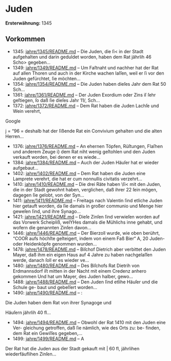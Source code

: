 # Juden

**Ersterwähnung:** 1345

## Vorkommen
- 1345: [jahre/1345/README.md](../jahre/1345/README.md) – Die Juden, die ſi< in der Stadt aufgehalten und
darin geduldet worden, haben dem Rat jährlih 46 Scho>
gegeben...
- 1349: [jahre/1349/README.md](../jahre/1349/README.md) – Um Faſtnaht und nachher hat der Rat auf allen
Thoren und auch in der Kirche wachen laſſen, weil er ſi
vor den Juden gefürchtet, ſie möchten...
- 1354: [jahre/1354/README.md](../jahre/1354/README.md) – Die Juden haben dieſes Jahr dem Rat 50 Sch...
- 1361: [jahre/1361/README.md](../jahre/1361/README.md) – Der Juden Exordium oder Zins iſ ſehr geſtiegen, ſo
daß ſie dieſes Jahr 11/, Sch...
- 1372: [jahre/1372/README.md](../jahre/1372/README.md) – Dem Rat haben die Juden Lachſe und Wein verehrt,

Google


j
= “96 =
deshalb hat der ſißende Rat ein Convivium gehalten und
die alten Herren...
- 1376: [jahre/1376/README.md](../jahre/1376/README.md) – An ehernen Töpfen, Rüſtungen, Flaſhen und anderem
Zeuge i} dem Rat niht wenig geſtohlen und den Juden
verkauft worden, bei denen er es wiede...
- 1384: [jahre/1384/README.md](../jahre/1384/README.md) – Auch der
Juden Häuſer hat er wieder aufgebaut...
- 1402: [jahre/1402/README.md](../jahre/1402/README.md) – Dem Rat haben die Juden eine Lamprete verehrt, die
hat er cum nonnullis civitatis verzehrt...
- 1410: [jahre/1410/README.md](../jahre/1410/README.md) – Die drei Räte haben \ſi< mit den Juden, die in der
Stadt gewohnt haben, verglichen, daß ihrer 22 ſein mögen,
dagegen ſie gelobt, von der Syn...
- 1411: [jahre/1411/README.md](../jahre/1411/README.md) – Freitags nach Valentin ſind etliche Juden hier getauft
worden, da ſie damals in großer communio und Menge
hier geweſen ſind, und ihre Synago...
- 1421: [jahre/1421/README.md](../jahre/1421/README.md) – Dieſe Zinſen ſind verwieſen worden auf
das Vorwerk Scheipliß, welYHes damals die Mühlichs
inne gehabt, und wofern die genannten Zinſen davon...
- 1446: [jahre/1446/README.md](../jahre/1446/README.md) – Der Bierzoll wurde, wie oben berührt,
“COOR aufs höchſte geſteigert, indem von einem Faß Bier“
A, 20 Juden- oder Heidenköpfe genommen wurden...
- 1478: [jahre/1478/README.md](../jahre/1478/README.md) – Biſchof Dietrich
aber verbittet den Juden Mayer, daß ihm ein eigen Haus
auf 4 Jahre zu haben nachgelaſſen werde, danach ſoll er
es wieder ve...
- 1480: [jahre/1480/README.md](../jahre/1480/README.md) – Des Biſchofs Rat Dietrih von Erdmannsdorf iſt
mitten in der Nacht mit einem Credenz anhero gekommen
Und hat um Mayer, des Juden halber, gewo...
- 1488: [jahre/1488/README.md](../jahre/1488/README.md) – Den Juden ſind etlihe Häuſer und die Schule ge-
baut und gebeſſert worden...
- 1490: [jahre/1490/README.md](../jahre/1490/README.md) – :

Die Juden haben dem Rat von ihrer Synagoge und

Häuſern jährlih 40 fl...
- 1494: [jahre/1494/README.md](../jahre/1494/README.md) – Obwohl der Rat 1410 mit den Juden eine Ver-
gleichung getroffen, daß ſie nämlich, wie des Orts zu: be-
finden, dem Rat ein Gewiſſes gegeben,...
- 1499: [jahre/1499/README.md](../jahre/1499/README.md) – A

Der Rat hat die Juden aus der Stadt gekauft mit |
60 fl, jährlihen wiederfäuflihen Zinſen...
